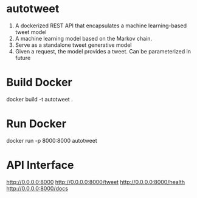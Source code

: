 # autotweet

1. A dockerized REST API that encapsulates a machine learning-based tweet model
2. A machine learning model based on the Markov chain.
3. Serve as a standalone tweet generative model
4. Given a request, the model provides a tweet. Can be parameterized in future


# Build Docker
docker build -t autotweet .

# Run Docker
docker run -p 8000:8000 autotweet

# API Interface
http://0.0.0.0:8000
http://0.0.0.0:8000/tweet
http://0.0.0.0:8000/health
http://0.0.0.0:8000/docs